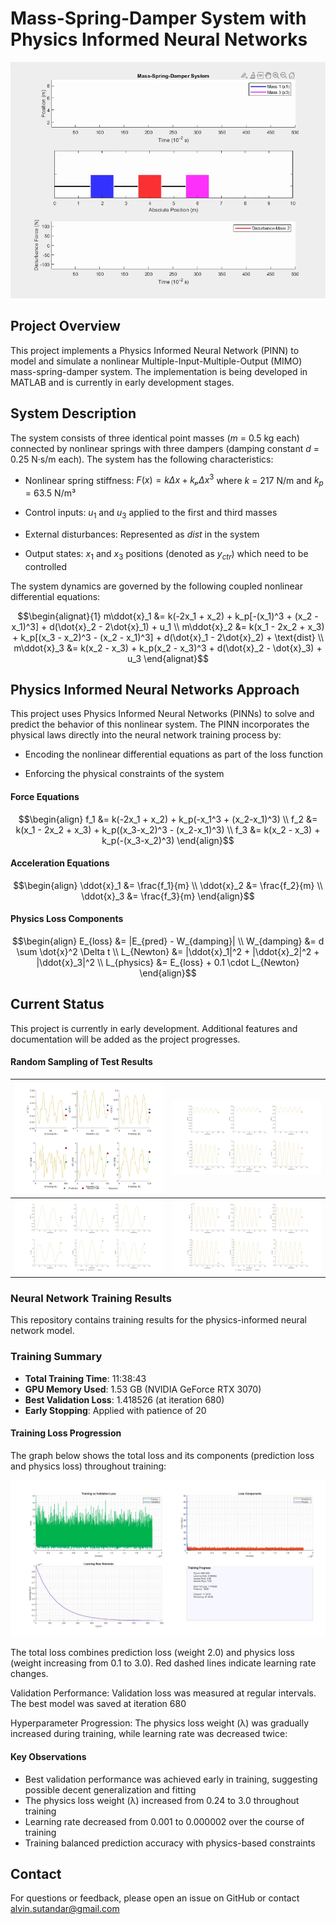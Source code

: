 # Mass-Spring-Damper System with Physics Informed Neural Networks

![Mass Spring Damper Animation](3c8332237d0380.gif)

## Project Overview

This project implements a Physics Informed Neural Network (PINN) to model and simulate a nonlinear Multiple-Input-Multiple-Output (MIMO) mass-spring-damper system. The implementation is being developed in MATLAB and is currently in early development stages.

## System Description

The system consists of three identical point masses ($m$ = 0.5 kg each) connected by nonlinear springs with three dampers (damping constant $d$ = 0.25 N·s/m each). The system has the following characteristics:

- Nonlinear spring stiffness: $F(x) = kΔx + kₚΔx^3$ where $k$ = 217 N/m and $k_p$ = 63.5 N/m³

- Control inputs: $u_1$ and $u_3$ applied to the first and third masses

- External disturbances: Represented as $dist$ in the system

- Output states: $x_1$ and $x_3$ positions (denoted as $y_{ctr}$) which need to be controlled

The system dynamics are governed by the following coupled nonlinear differential equations:

```math
\begin{alignat}{1}
m\ddot{x}_1 &= k(-2x_1 + x_2) + k_p[-(x_1)^3 + (x_2 - x_1)^3] + d(\dot{x}_2 - 2\dot{x}_1) + u_1 \\
m\ddot{x}_2 &= k(x_1 - 2x_2 + x_3) + k_p[(x_3 - x_2)^3 - (x_2 - x_1)^3] + d(\dot{x}_1 - 2\dot{x}_2) + \text{dist} \\
m\ddot{x}_3 &= k(x_2 - x_3) + k_p(x_2 - x_3)^3 + d(\dot{x}_2 - \dot{x}_3) + u_3
\end{alignat}
```

## Physics Informed Neural Networks Approach

This project uses Physics Informed Neural Networks (PINNs) to solve and predict the behavior of this nonlinear system. The PINN incorporates the physical laws directly into the neural network training process by:

- Encoding the nonlinear differential equations as part of the loss function

- Enforcing the physical constraints of the system

#### Force Equations
```math
\begin{align}
f_1 &= k(-2x_1 + x_2) + k_p(-x_1^3 + (x_2-x_1)^3) \\
f_2 &= k(x_1 - 2x_2 + x_3) + k_p((x_3-x_2)^3 - (x_2-x_1)^3) \\
f_3 &= k(x_2 - x_3) + k_p(-(x_3-x_2)^3)
\end{align}
````

#### Acceleration Equations
```math
\begin{align}
\ddot{x}_1 &= \frac{f_1}{m} \\
\ddot{x}_2 &= \frac{f_2}{m} \\
\ddot{x}_3 &= \frac{f_3}{m}
\end{align}
```

#### Physics Loss Components
```math
\begin{align}
E_{loss} &= |E_{pred} - W_{damping}| \\
W_{damping} &= d \sum \dot{x}^2 \Delta t \\
L_{Newton} &= |\ddot{x}_1|^2 + |\ddot{x}_2|^2 + |\ddot{x}_3|^2 \\
L_{physics} &= E_{loss} + 0.1 \cdot L_{Newton}
\end{align}
```

## Current Status

This project is currently in early development. Additional features and documentation will be added as the project progresses.

#### Random Sampling of Test Results

| ![1](3f8c2e94a17d05.jpg) | ![2](3f2ce8716b9d42.jpg) |
|----|----|
| ![3](5a7db1492e8c06.jpg) | ![4](8d4af2371c6e90.jpg) |

### Neural Network Training Results

This repository contains training results for the physics-informed neural network model.

### Training Summary

- **Total Training Time**: 11:38:43
- **GPU Memory Used**: 1.53 GB (NVIDIA GeForce RTX 3070)
- **Best Validation Loss**: 1.418526 (at iteration 680)
- **Early Stopping**: Applied with patience of 20

#### Training Loss Progression

The graph below shows the total loss and its components (prediction loss and physics loss) throughout training:

![Training Progress Monitoring](3a7f216e48d905.jpg)

The total loss combines prediction loss (weight 2.0) and physics loss (weight increasing from 0.1 to 3.0). Red dashed lines indicate learning rate changes.

Validation Performance: Validation loss was measured at regular intervals. The best model was saved at iteration 680

Hyperparameter Progression: The physics loss weight (λ) was gradually increased during training, while learning rate was decreased twice:

#### Key Observations

- Best validation performance was achieved early in training, suggesting possible decent generalization and fitting
- The physics loss weight (λ) increased from 0.24 to 3.0 throughout training
- Learning rate decreased from 0.001 to 0.000002 over the course of training
- Training balanced prediction accuracy with physics-based constraints

## Contact

For questions or feedback, please open an issue on GitHub or contact alvin.sutandar@gmail.com
